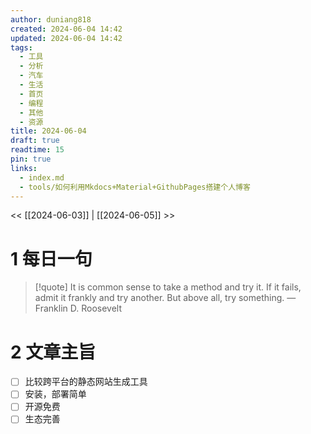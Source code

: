 ```yaml
---
author: duniang818
created: 2024-06-04 14:42
updated: 2024-06-04 14:42
tags:
  - 工具
  - 分析
  - 汽车
  - 生活
  - 首页
  - 编程
  - 其他
  - 资源
title: 2024-06-04
draft: true
readtime: 15
pin: true
links:
  - index.md
  - tools/如何利用Mkdocs+Material+GithubPages搭建个人博客
---
```

<< [[2024-06-03]] | [[2024-06-05]] >>

# 1 每日一句
> [!quote] It is common sense to take a method and try it. If it fails, admit it frankly and try another. But above all, try something.
> — Franklin D. Roosevelt
# 2 文章主旨
- [ ] 比较跨平台的静态网站生成工具
- [ ] 安装，部署简单
- [ ] 开源免费
- [ ] 生态完善
